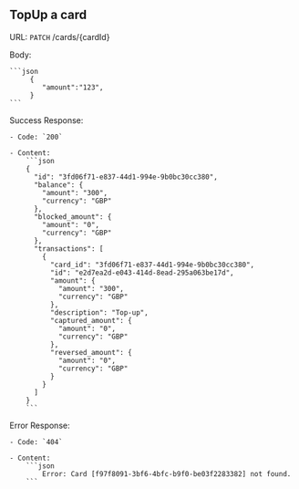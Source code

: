 ## TopUp a card


URL:
 `PATCH` /cards/{cardId}    

Body:

    ```json
         {  
            "amount":"123",
         }
    ```
    
Success Response:

    - Code: `200`
    
    - Content: 
        ```json
        {
          "id": "3fd06f71-e837-44d1-994e-9b0bc30cc380",
          "balance": {
            "amount": "300",
            "currency": "GBP"
          },
          "blocked_amount": {
            "amount": "0",
            "currency": "GBP"
          },
          "transactions": [
            {
              "card_id": "3fd06f71-e837-44d1-994e-9b0bc30cc380",
              "id": "e2d7ea2d-e043-414d-8ead-295a063be17d",
              "amount": {
                "amount": "300",
                "currency": "GBP"
              },
              "description": "Top-up",
              "captured_amount": {
                "amount": "0",
                "currency": "GBP"
              },
              "reversed_amount": {
                "amount": "0",
                "currency": "GBP"
              }
            }
          ]
        }
        ```
    
Error Response:

    - Code: `404`
    
    - Content: 
        ```json
            Error: Card [f97f8091-3bf6-4bfc-b9f0-be03f2283382] not found.
        ```